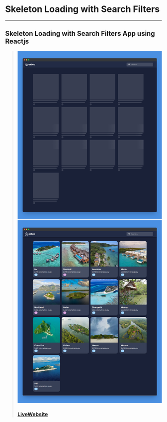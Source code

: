 # Skeleton Loading with Search Filters
---
Skeleton Loading with Search Filters App using Reactjs
---
> ![Website](public/images/screenshotapp.png)
> ![Website](public/images/screenshotapp2.png)
> ### [LiveWebsite](https://reactisland.netlify.app/)
